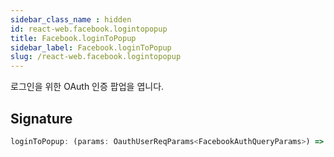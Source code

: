 ```yaml
---
sidebar_class_name : hidden
id: react-web.facebook.logintopopup
title: Facebook.loginToPopup
sidebar_label: Facebook.loginToPopup
slug: /react-web.facebook.logintopopup
---
```






로그인을 위한 OAuth 인증 팝업을 엽니다.

## Signature

```typescript
loginToPopup: (params: OauthUserReqParams<FacebookAuthQueryParams>) => void;
```
